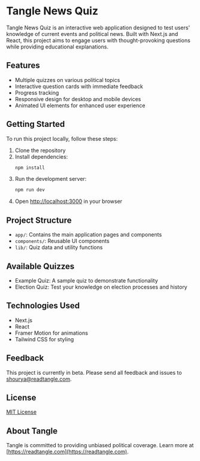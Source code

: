 # Tangle News Quiz

Tangle News Quiz is an interactive web application designed to test users' knowledge of current events and political news. Built with Next.js and React, this project aims to engage users with thought-provoking questions while providing educational explanations.

## Features

- Multiple quizzes on various political topics
- Interactive question cards with immediate feedback
- Progress tracking
- Responsive design for desktop and mobile devices
- Animated UI elements for enhanced user experience

## Getting Started

To run this project locally, follow these steps:

1. Clone the repository
2. Install dependencies:
   ```bash
   npm install
   ```
3. Run the development server:
   ```bash
   npm run dev
   ```
4. Open [http://localhost:3000](http://localhost:3000) in your browser

## Project Structure

- `app/`: Contains the main application pages and components
- `components/`: Reusable UI components
- `lib/`: Quiz data and utility functions

## Available Quizzes

- Example Quiz: A sample quiz to demonstrate functionality
- Election Quiz: Test your knowledge on election processes and history

## Technologies Used

- Next.js
- React
- Framer Motion for animations
- Tailwind CSS for styling

## Feedback

This project is currently in beta. Please send all feedback and issues to [shourya@readtangle.com](mailto:shourya@readtangle.com).

## License

[MIT License](LICENSE)

## About Tangle

Tangle is committed to providing unbiased political coverage. Learn more at [https://readtangle.com](https://readtangle.com).
